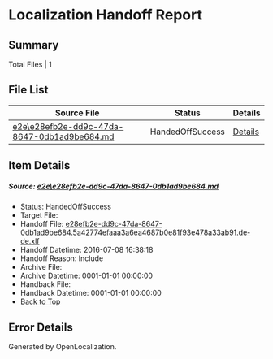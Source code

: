 # <a name='report-top'></a> Localization Handoff Report

## Summary
 Total Files | 1

## File List
 Source File | Status | Details 
 ----------- | ------ | ------- 
 [e2e\e28efb2e-dd9c-47da-8647-0db1ad9be684.md](https://github.com/OpenLocalizationTestOrg/oltest/blob/676b1c4b215d89de8c96b39dcdedd74382f5d3bd/e2e/e28efb2e-dd9c-47da-8647-0db1ad9be684.md) | HandedOffSuccess | [Details](#34dd3bad27a74f98b37734e80f546460883d2ec37)

## Item Details
##### <a name='34dd3bad27a74f98b37734e80f546460883d2ec37'></a> Source: [e2e\e28efb2e-dd9c-47da-8647-0db1ad9be684.md](https://github.com/OpenLocalizationTestOrg/oltest/blob/676b1c4b215d89de8c96b39dcdedd74382f5d3bd/e2e/e28efb2e-dd9c-47da-8647-0db1ad9be684.md)
* Status: HandedOffSuccess
* Target File: 
* Handoff File: [e28efb2e-dd9c-47da-8647-0db1ad9be684.5a42774efaaa3a6ea4687b0e81f93e478a33ab91.de-de.xlf](https://github.com/OpenLocalizationTestOrg/olhandoff-e2e/blob/48f87a0de71908a2eada335297dade92db387673/ol-handoff/OpenLocalizationTestOrg/oltest-dede-fly/ci/ht/e28efb2e-dd9c-47da-8647-0db1ad9be684.5a42774efaaa3a6ea4687b0e81f93e478a33ab91.de-de.xlf)
* Handoff Datetime: 2016-07-08 16:38:18
* Handoff Reason: Include
* Archive File: 
* Archive Datetime: 0001-01-01 00:00:00
* Handback File: 
* Handback Datetime: 0001-01-01 00:00:00
* [Back to Top](#report-top)


## Error Details

Generated by OpenLocalization.
